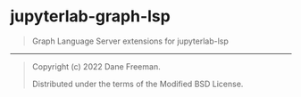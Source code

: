 # jupyterlab-graph-lsp

> Graph Language Server extensions for jupyterlab-lsp

---

> Copyright (c) 2022 Dane Freeman.
>
> Distributed under the terms of the Modified BSD License.
